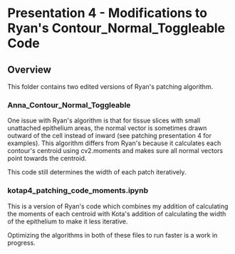 # Presentation 4 - Modifications to Ryan's Contour_Normal_Toggleable Code


## Overview

This folder contains two edited versions of Ryan's patching algorithm.

### Anna_Contour_Normal_Toggleable

One issue with Ryan's algorithm is that for tissue slices with small unattached epithelium areas, the normal vector is sometimes drawn outward of the cell instead of inward (see patching presentation 4 for examples). This algorithm differs from Ryan's because it calculates each contour's centroid using cv2.moments and makes sure all normal vectors point towards the centroid.

This code still determines the width of each patch iteratively. 

### kotap4_patching_code_moments.ipynb

This is a version of Ryan's code which combines my addition of calculating the moments of each centroid with Kota's addition of calculating the width of the epithelium to make it less iterative.

Optimizing the algorithms in both of these files to run faster is a work in progress.

